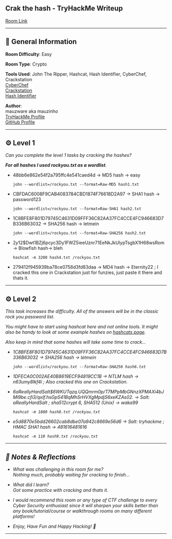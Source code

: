 ## Crak the hash - TryHackMe Writeup

[Room Link](https://tryhackme.com/room/crackthehash)

---

## 📌 General Information

**Room Difficulty**: Easy  <br>

**Room Type**: Crypto <br>

**Tools Used**: John The Ripper, Hashcat, Hash Identifier, CyberChef, Crackstation<br>
[CyberChef](https://gchq.github.io/CyberChef/)<br>
[Crackstation](https://crackstation.net/)<br>
[Hash Identifier](https://hashes.com/en/tools/hash_identifier)<br>

**Author**: <br>
mauzware aka mauzinho <br>
[TryHackMe Profile](https://tryhackme.com/p/mauzinho) <br>
[GitHub Profile](https://github.com/mauzware)

---

## ⚙️ Level 1

<i>Can you complete the level 1 tasks by cracking the hashes?</i>

<i>**For all hashes I used rockyou.txt as a wordlist**.</i>

- 48bb6e862e54f2a795ffc4e541caed4d -> MD5 hash -> easy
  
  ```
  john --wordlist=/rockyou.txt --format=Raw-MD5 hash1.txt
  ```

- CBFDAC6008F9CAB4083784CBD1874F76618D2A97 -> SHA1 hash -> password123
  
  ```
  john --wordlist=/rockyou.txt --format=Raw-SHA1 hash2.txt
  ```
  
- 1C8BFE8F801D79745C4631D09FFF36C82AA37FC4CCE4FC946683D7B336B63032 -> SHA256 hash -> letmein
  
  ```
  john --wordlist=/rockyou.txt --format=Raw-SHA256 hash2.txt
  ```

- $2y$12$Dwt1BZj6pcyc3Dy1FWZ5ieeUznr71EeNkJkUlypTsgbX1H68wsRom -> Blowfish hash-> bleh

  ```
  hashcat -m 3200 hash4.txt /rockyou.txt
  ```

- 279412f945939ba78ce0758d3fd83daa -> MD4 hash -> Eternity22 ; I cracked this one in Crackstation just for funzies, just paste it there and thats it.
  
---

## ⚙️ Level 2

<i>This task increases the difficulty. All of the answers will be in the classic rock you password list.<i>

<i>You might have to start using hashcat here and not online tools. It might also be handy to look at some example hashes on [hashcats page](https://hashcat.net/wiki/doku.php?id=example_hashes).<i>

<i>Also keep in mind that some hashes will take some time to crack...</i>

- 1C8BFE8F801D79745C4631D09FFF36C82AA37FC4CCE4FC946683D7B336B63032 -> SHA256 hash -> letmein

  ```
  john --wordlist=/rockyou.txt --format=Raw-SHA256 hash6.txt
  ```

- 1DFECA0C002AE40B8619ECF94819CC1B -> NTLM hash -> n63umy8lkf4i ; Also cracked this one on Crackstation.
  
- $6$aReallyHardSalt$6WKUTqzq.UQQmrm0p/T7MPpMbGNnzXPMAXi4bJMl9be.cfi3/qxIf.hsGpS41BqMhSrHVXgMpdjS6xeKZAs02. -> Salt: aReallyHardSalt ; sha512crypt $6$, SHA512 (Unix) -> waka99

  ```
  hashcat -m 1800 hash8.txt /rockyou.txt
  ```

- e5d8870e5bdd26602cab8dbe07a942c8669e56d6 -> Salt: tryhackme ; HMAC SHA1 hash -> 481616481616

  ```
  hashcat -m 110 hash9.txt /rockyou.txt
  ```

---

## 💬 Notes & Reflections

- What was challenging in this room for me? <br>
  Nothing much, probably waiting for cracking to finish...
  
- What did I learn?<br>
  Got some practice with cracking and thats it.
  
- I would recommend this room or any type of CTF challenge to every Cyber Security enthusiast since it will sharpen your skills better than any book/tutorial/course or walkthrough rooms on many different platforms!
  
- Enjoy, Have Fun and Happy Hacking! 🤟

---
